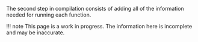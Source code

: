 The second step in compilation consists of adding all of the information needed for running each function.

!!! note
    This page is a work in progress. The information here is incomplete and may be inaccurate.